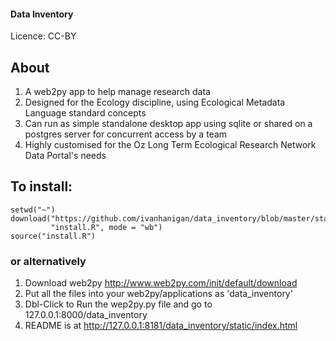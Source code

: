 
#### Data Inventory

Licence: CC-BY

## About

1. A web2py app to help manage research data
1. Designed for the Ecology discipline, using Ecological Metadata Language standard concepts
1. Can run as simple standalone desktop app using sqlite or shared on a postgres server for concurrent access by a team
1. Highly customised for the Oz Long Term Ecological Research Network Data Portal's needs

## To install:

```{r}
setwd("~")
download("https://github.com/ivanhanigan/data_inventory/blob/master/static/install.R", 
         "install.R", mode = "wb")
source("install.R")
```

### or alternatively

1. Download web2py http://www.web2py.com/init/default/download 
1. Put all the files into your web2py/applications as 'data_inventory'
1. Dbl-Click to Run the wep2py.py file and go to 127.0.0.1:8000/data_inventory
1. README is at http://127.0.0.1:8181/data_inventory/static/index.html
